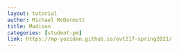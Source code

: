 ```yaml
---
layout: tutorial
author: Michael McDermott
title: Madison
categories: [student-pm]
link: https://mp-yozidan.github.io/avt217-spring2021/
---
```

